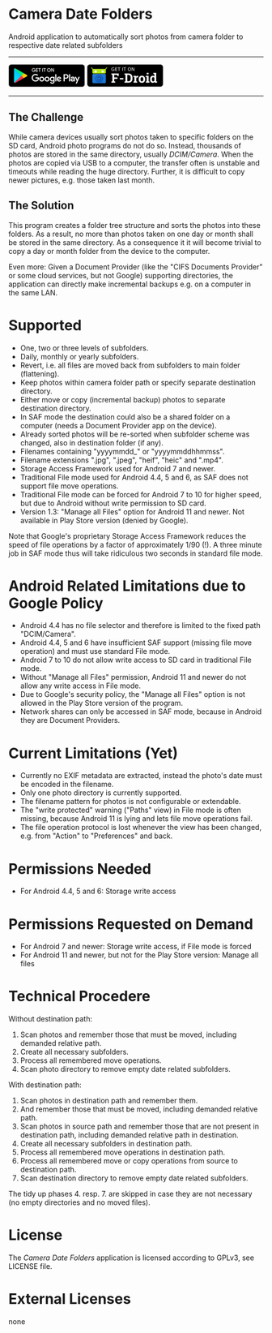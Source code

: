 # Camera Date Folders

Android application to automatically sort photos from camera folder to respective date related subfolders

***

<a href='https://play.google.com/store/apps/details?id=de.kromke.andreas.cameradatefolders'><img src='public/google-play.png' alt='Get it on Google Play' height=45/></a>
<a href='https://f-droid.org/packages/de.kromke.andreas.cameradatefolders'><img src='public/f-droid.png' alt='Get it on F-Droid' height=45 ></a>

***

## The Challenge

While camera devices usually sort photos taken to specific folders on the SD card, Android photo programs do not do so. Instead, thousands of photos are stored in the same directory, usually *DCIM/Camera*. When the photos are copied via USB to a computer, the transfer often is unstable and timeouts while reading the huge directory. Further, it is difficult to copy newer pictures, e.g. those taken last month.

## The Solution

This program creates a folder tree structure and sorts the photos into these folders. As a result, no more than photos taken on one day or month shall be stored in the same directory. As a consequence it it will become trivial to copy a day or month folder from the device to the computer.

Even more: Given a Document Provider (like the "CIFS Documents Provider" or some cloud services, but not Google) supporting directories, the application can directly make incremental backups e.g. on a computer in the same LAN.

# Supported

* One, two or three levels of subfolders.
* Daily, monthly or yearly subfolders.
* Revert, i.e. all files are moved back from subfolders to main folder (flattening).
* Keep photos within camera folder path or specify separate destination directory.
* Either move or copy (incremental backup) photos to separate destination directory.
* In SAF mode the destination could also be a shared folder on a computer (needs a Document Provider app on the device).
* Already sorted photos will be re-sorted when subfolder scheme was changed, also in destination folder (if any).
* Filenames containing "yyyymmdd\_" or "yyyymmddhhmmss".
* Filename extensions ".jpg", ".jpeg", "heif", "heic" and ".mp4".
* Storage Access Framework used for Android 7 and newer.
* Traditional File mode used for Android 4.4, 5 and 6, as SAF does not support file move operations.
* Traditional File mode can be forced for Android 7 to 10 for higher speed, but due to Android without write permission to SD card.
* Version 1.3: "Manage all Files" option for Android 11 and newer. Not available in Play Store version (denied by Google).

Note that Google's proprietary Storage Access Framework reduces the speed of file operations by a factor of approximately 1/90 (!). A three minute job in SAF mode thus will take ridiculous two seconds in standard file mode.

# Android Related Limitations due to Google Policy

* Android 4.4 has no file selector and therefore is limited to the fixed path "DCIM/Camera".
* Android 4.4, 5 and 6 have insufficient SAF support (missing file move operation) and must use standard File mode.
* Android 7 to 10 do not allow write access to SD card in traditional File mode.
* Without "Manage all Files" permission, Android 11 and newer do not allow any write access in File mode.
* Due to Google's security policy, the "Manage all Files" option is not allowed in the Play Store version of the program.
* Network shares can only be accessed in SAF mode, because in Android they are Document Providers.

# Current Limitations (Yet)

* Currently no EXIF metadata are extracted, instead the photo's date must be encoded in the filename.
* Only one photo directory is currently supported.
* The filename pattern for photos is not configurable or extendable.
* The "write protected" warning ("Paths" view) in File mode is often missing, because Android 11 is lying and lets file move operations fail.
* The file operation protocol is lost whenever the view has been changed, e.g. from "Action" to "Preferences" and back.

# Permissions Needed

* For Android 4.4, 5 and 6: Storage write access

# Permissions Requested on Demand

* For Android 7 and newer: Storage write access, if File mode is forced
* For Android 11 and newer, but not for the Play Store version: Manage all files

# Technical Procedere

Without destination path:

1. Scan photos and remember those that must be moved, including demanded relative path.
2. Create all necessary subfolders.
3. Process all remembered move operations.
4. Scan photo directory to remove empty date related subfolders.

With destination path:

1. Scan photos in destination path and remember them.
2. And remember those that must be moved, including demanded relative path.
3. Scan photos in source path and remember those that are not present in destination path, including demanded relative path in destination.
4. Create all necessary subfolders in destination path.
5. Process all remembered move operations in destination path.
6. Process all remembered move or copy operations from source to destination path.
7. Scan destination directory to remove empty date related subfolders.

The tidy up phases 4. resp. 7. are skipped in case they are not necessary (no empty directories and no moved files).

# License

The *Camera Date Folders* application is licensed according to GPLv3, see LICENSE file.

# External Licenses

none
